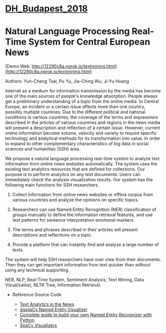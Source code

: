 # [DH_Budapest_2018](http://elte-dh.hu/conf/)

# Natural Language Processing Real-Time System for Central European News

[Demo Web: http://12290c8a.ngrok.io/textmining.html](http://12290c8a.ngrok.io/textmining.html)

Authors: Yun-Cheng Tsai, Pu Yu, Jia-Ching Wu, Ji-Yu Huang

Internet as a medium for information transmission by the media has become one of the main sources of people's knowledge absorption. People always get a preliminary understanding of a topic from the online media. In Central Europe, an incident or a certain issue affects more than one country, possibly multiple countries. Due to the different political and national conditions in various countries, the coverage of the terms and expressions described in the articles of various countries and regions in the news media will present a description and reflection of a certain issue. However, current online information become volume, velocity and variety to require specific technology and analytical methods for its transformation into value. In order to expand to other complementary characteristics of big data in social sciences and humanities (SSH) area.

We propose a natural language processing real-time system to analyze text information from online news websites automatically. The system uses the existing text analytics resources that are defined for collections. Our purpose is to perform analytics on any text documents. Users can immediately check the analysis visualization results. Our system has the following main functions for SSH researchers.

  1. Collect information from online news websites or offline corpus from various countries and analyze the opinions on specific topics.
  
  2. Researchers can use Named Entity Recognition (NER) classification of groups manually to define the information retrieval features, and use text patterns for sentence interpretation emotional markers.
  
  3. The terms and phrases described in their articles will present descriptions and reflections on a topic.
  
  4. Provide a platform that can instantly find and analyze a large number of texts.

The system will help SSH researchers have over view from their documents. Then they can get important information from text quicker than without using any technical supporting.

NER, NLP, Real-Time System, Sentiment Analysis, Text Mining, Data Visualization, NLTK Tree, Information Retrieval.

- Reference Source Code

  - [Text Analytics in the News](https://github.com/BBC-News-Labs/Text_Analytics)    
  - [displaCy Named Entity Visualizer](https://demos.explosion.ai/displacy-ent/)    
  - [Complete guide to build your own Named Entity Recognizer with Python](http://nlpforhackers.io/named-entity-extraction/)    
  - [SpaCy Visualizers](https://spacy.io/usage/visualizers)
